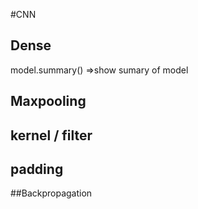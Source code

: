 #CNN

## Dense

model.summary() =>show sumary of model

## Maxpooling

## kernel / filter

## padding

##Backpropagation
>